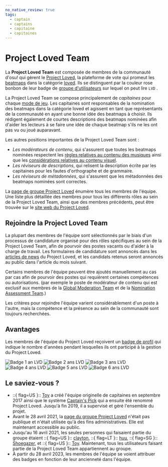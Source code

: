```yaml
---
no_native_review: true
tags:
  - captain
  - captains
  - capitaine
  - capitaines
---
```


# Project Loved Team

La **Project Loved Team** est composée de membres de la communauté d'osu! qui gèrent le [Project Loved](/wiki/Community/Project_Loved), la plateforme de vote qui promeut les [beatmaps](/wiki/Beatmap) dans la catégorie [loved](/wiki/Beatmap/Category#loved). Ils se distinguent par la couleur rose bonbon de leur badge de [groupe d'utilisateurs](/wiki/People/User_group) sur lequel on peut lire `LVD` .

La Project Loved Team se compose principalement de *capitaines* pour chaque [mode de jeu](/wiki/Game_mode). Les capitaines sont responsables de la nomination des beatmaps dans la catégorie loved et agissent en tant que représentants de la communauté en ayant une bonne idée des beatmaps à choisir. Ils rédigent également de courtes descriptions des beatmaps nominées afin d'aider les lecteurs à se faire une idée de chaque beatmap s'ils ne les ont pas vu ou joué auparavant.

Les autres positions importantes de la Project Loved Team sont :

- *Les modérateurs de contenu*, qui s'assurent que toutes les beatmaps nominées respectent les [règles relatives au contenu des musiques](/wiki/Rules/Song_content_rules) ainsi que les [considérations relatives au contenu visuel](/wiki/Rules/Visual_content_considerations).
- *Les réviseurs de descriptions*, qui relisent la description écrite par les capitaines pour les fautes d'orthographe et de grammaire.
- *Les réviseurs de métadonnées*, qui s'assurent que les métadonnées des beatmaps nominées sont correctes.

La [page de groupe Project Loved](https://osu.ppy.sh/groups/31) énumère tous les membres de l'équipe. Une liste plus détaillée des membres pour tous les différents rôles au sein de la Project Loved Team, ainsi que des membres précédents, peut être trouvée sur le [site web du Project Loved](https://loved.sh/team).

## Rejoindre la Project Loved Team

La plupart des membres de l'équipe sont sélectionnés par le biais d'un processus de candidature organisé pour des rôles spécifiques au sein de la Project Loved Team, afin de pourvoir des postes vacants ou d'aider à la charge de travail. Les formulaires de candidature sont annoncés dans les [articles de news](https://osu.ppy.sh/home/news) du Project Loved, et les candidats retenus seront annoncés au public dans l'article du mois suivant.

Certains membres de l'équipe peuvent être ajoutés manuellement au cas par cas afin de pourvoir des postes qui requièrent certaines compétences ou autorisations. (par exemple le poste de modérateur de contenu qui est exclusif aux membres de la [Global Moderation Team](/wiki/People/Global_Moderation_Team) et de la [Nomination Assessment Team](/wiki/People/Nomination_Assessment_Team).)

Les critères pour rejoindre l'équipe varient considérablement d'un poste à l'autre, mais la compétence et la présence au sein de la communauté sont toujours recherchées.

## Avantages

Les membres de l'équipe du Project Loved reçoivent un [badge de profil](/wiki/Community/Profile_badge) qui indique le nombre d'années pendant lesquelles ils ont participé à la gestion du Project Loved.

![Badge 1 an LVD](https://assets.ppy.sh/profile-badges/loved1y.png "Badge 1 an LVD") ![Badge 2 ans LVD](https://assets.ppy.sh/profile-badges/loved2y.png "Badge 2 ans LVD") ![Badge 3 ans LVD](https://assets.ppy.sh/profile-badges/loved3y.png "Badge 3 ans LVD") ![Badge 4 ans LVD](https://assets.ppy.sh/profile-badges/loved4y.png "Badge 4 ans LVD") ![Badge 5 ans LVD](https://assets.ppy.sh/profile-badges/loved5y.png "Badge 5 ans LVD") ![Badge 6 ans LVD](https://assets.ppy.sh/profile-badges/loved6y.png "Badge 6 ans LVD")

## Le saviez-vous ?

- ::{ flag=US }:: [Toy](https://osu.ppy.sh/users/2757689) a créé l'équipe originelle de capitaines en septembre 2017 ainsi que le système [Captain's Pick](/wiki/History_of_osu!/History_of_Loved#captain's-pick-et-project-loved-(septembre-2017---présent)) qui a ensuite été renommé Project Loved. Jusqu'à fin 2019, il a supervisé et géré l'ensemble du projet.
- Avant le 28 avril 2021, la [page du groupe Project Loved](https://osu.ppy.sh/groups/31) n'était pas publique et n'était utilisée qu'à des fins administratives. Elle est maintenant accessible au public.
- Jusqu'au 16 avril 2021, les seules personnes qui faisaient partie du groupe étaient ::{ flag=US }:: [clayton](https://osu.ppy.sh/users/3666350), ::{ flag=LT }:: [huu](https://osu.ppy.sh/users/6044237), ::{ flag=SG }:: [Shoegazer](https://osu.ppy.sh/users/2520707), et ::{ flag=US }:: [Toy](https://osu.ppy.sh/users/2757689). Maintenant, tous les utilisateurs faisant partie de la Project Loved Team appartiennent au groupe.
- À partir du 28 avril 2023, les membres de l'équipe se voient attribuer des badges en fonction de leur ancienneté dans l'équipe.
